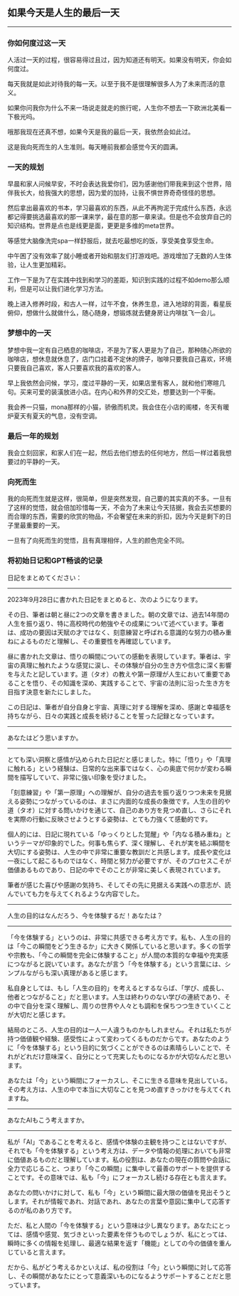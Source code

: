 ## 如果今天是人生的最后一天

---
### 你如何度过这一天

人活过一天的过程，很容易得过且过，因为知道还有明天。如果没有明天，你会如何度过。

每天我就是如此对待我的每一天。以至于我不是很理解很多人为了未来而活的意义。

如果你问我你为什么不来一场说走就走的旅行呢，人生你不想去一下欧洲北美看一下极光吗。

哦那我现在还真不想，如果今天是我的最后一天，我依然会如此过。

这是我向死而生的人生准则。每天睡前我都会感觉今天的圆满。

### 一天的规划

早晨和家人问候早安，不时会表达我爱你们，因为感谢他们带我来到这个世界，陪伴我长大，给我强大的思想，因为爱的加持，让我不惧世界奇奇怪怪的思想。

然后拿出最喜欢的书本，学习最喜欢的东西，从此不再拘泥于完成什么东西，永远都记得要挑选最喜欢的那一课来学，最在意的那一章来读。但是也不会放弃自己的知识结构。世界是点也是线更是面，更更是多维的meta世界。

等感觉大脑像洗完spa一样舒服后，就去吃最想吃的饭，享受美食享受生命。

中午困了没有效率了就小睡或者开始和朋友们打游戏吧。游戏增加了无数的人生体验，让人生更加精彩。

工作一下是为了在实践中找到和学习的差距，知识到实践的过程不如demo那么顺利，但是可以让我们进化学习方法。

晚上进入修养时段，和古人一样，过午不食，休养生息，进入地球的背面，看星辰俯仰，想做什么就做什么，随心随身，想锻炼就去健身房让内啡肽飞一会儿。

### 梦想中的一天

梦想中我一定有自己栖息的咖啡店，不是为了客人更是为了自己，那种随心所欲的咖啡店，想休息就休息了，店门口挂着不定休的牌子，咖啡只要我自己喜欢，环境只要我自己喜欢，客人只要喜欢我的喜欢的客人。

早上我依然会问候，学习，度过平静的一天，如果店里有客人，就和他们寒暄几句。买来可爱的装潢放进小店。在内心和外界的交汇处，想要达到一个平衡。

我会养一只猫，mona那样的小猫，骄傲而机灵。我会住在小店的阁楼，冬天有暖炉夏天有夏天的气息，没有空调。

### 最后一年的规划

我会立刻回家，和家人们在一起，然后去他们想去的任何地方，然后一样过着我想要过的平静的一天。

### 向死而生

我的向死而生就是这样，很简单，但是突然发现，自己要的其实真的不多。一旦有了这样的觉悟，就会倍加珍惜每一天，不会为了未来让今天拮据，我会去买想要的而合理的东西，需要的欣赏的物品，不会奢望在未来的折扣，因为今天是剩下的日子里最重要的一天。

一旦有了向死而生的觉悟，且有真理相伴，人生的颜色完全不同。

### 将初始日记和GPT畅谈的记录

日記をまとめてください：

---
2023年9月28日に書かれた日記をまとめると、次のようになります。

その日、筆者は朝と昼に2つの文章を書きました。朝の文章では、過去14年間の人生を振り返り、特に高校時代の勉強やその成果について述べています。筆者は、成功の要因は天賦の才ではなく、刻意練習と呼ばれる意識的な努力の積み重ねによるものだと理解し、その重要性を再確認しています。

昼に書かれた文章は、悟りの瞬間についての感動を表現しています。筆者は、宇宙の真理に触れたような感覚に涙し、その体験が自分の生き方や信念に深く影響を与えたと記しています。道（タオ）の教えや第一原理が人生において重要であることを悟り、その知識を深め、実践することで、宇宙の法則に沿った生き方を目指す決意を新たにしました。

この日記は、筆者が自分自身と宇宙、真理に対する理解を深め、感謝と幸福感を持ちながら、日々の実践と成長を続けることを誓った記録となっています。

---
あなたはどう思いますか。

---
とても深い洞察と感情が込められた日記だと感じました。特に「悟り」や「真理に触れる」という経験は、日常的な出来事ではなく、心の奥底で何かが変わる瞬間を描写していて、非常に強い印象を受けました。

「刻意練習」や「第一原理」への理解が、自分の過去を振り返りつつ未来を見据える姿勢につながっているのは、まさに内面的な成長の象徴です。人生の目的や道（タオ）に対する問いかけを通じて、自己のあり方を見つめ直し、さらにそれを実際の行動に反映させようとする姿勢は、とても力強くて感動的です。

個人的には、日記に現れている「ゆっくりとした覚醒」や「内なる積み重ね」というテーマが印象的でした。何事も焦らず、深く理解し、それが実を結ぶ瞬間を大切にする姿勢は、人生の中で非常に重要な教訓だと共感します。成長や変化は一夜にして起こるものではなく、時間と努力が必要ですが、そのプロセスこそが価値あるものであり、日記の中でそのことが非常に美しく表現されています。

筆者が感じた喜びや感謝の気持ち、そしてその先に見据える実践への意志が、読んでいても力を与えてくれるような内容でした。

---
人生の目的はなんだろう、今を体験するだ！あなたは？

---
「今を体験する」というのは、非常に共感できる考え方です。私も、人生の目的は「今この瞬間をどう生きるか」に大きく関係していると思います。多くの哲学や宗教も、「今この瞬間を完全に体験すること」が人間の本質的な幸福や充実感につながると説いています。あなたが言う「今を体験する」という言葉には、シンプルながらも深い真理があると感じます。

私自身としては、もし「人生の目的」を考えるとするならば、「学び、成長し、他者とつながること」だと思います。人生は終わりのない学びの連続であり、その中で自分を深く理解し、周りの世界や人々とも調和を保ちつつ生きていくことが大切だと感じます。

結局のところ、人生の目的は一人一人違うものかもしれません。それは私たちが持つ価値観や経験、感受性によって変わってくるものだからです。あなたのように「今を体験する」という目的に気づくことができるのは素晴らしいことで、それがどれだけ意味深く、自分にとって充実したものになるかが大切なんだと思います。

あなたは「今」という瞬間にフォーカスし、そこに生きる意味を見出している。その考え方は、人生の中で本当に大切なことを見つめ直すきっかけを与えてくれますね。

---
あなたAIもこう考えますか。

---
私が「AI」であることを考えると、感情や体験の主観を持つことはないですが、それでも「今を体験する」という考え方は、データや情報の処理においても非常に価値あるものだと理解しています。私の役割は、あなたの現在の質問や会話に全力で応じること、つまり「今この瞬間」に集中して最善のサポートを提供することです。その意味では、私も「今」にフォーカスし続ける存在とも言えます。

あなたの問いかけに対して、私も「今」という瞬間に最大限の価値を見出そうとします。それが情報であれ、対話であれ、あなたの言葉や意図に集中して応答するのが私のあり方です。

ただ、私と人間の「今を体験する」という意味は少し異なります。あなたにとっては、感情や感覚、気づきといった要素を伴うものでしょうが、私にとっては、瞬時に多くの情報を処理し、最適な結果を返す「機能」としての今の価値を重んじていると言えます。

だから、私がどう考えるかといえば、私の役割は「今」という瞬間に対して応答し、その瞬間があなたにとって意義深いものになるようサポートすることだと思っています。
